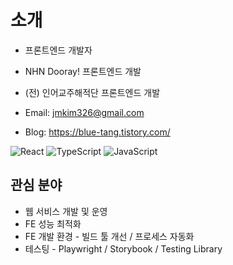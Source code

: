 # 소개

- 프론트엔드 개발자
- NHN Dooray! 프론트엔드 개발
- (전) 인어교주해적단 프론트엔드 개발

- Email: jmkim326@gmail.com
- Blog: https://blue-tang.tistory.com/

![React](https://img.shields.io/badge/react-%2320232a.svg?style=for-the-badge&logo=react&logoColor=%2361DAFB)
![TypeScript](https://img.shields.io/badge/typescript-%23007ACC.svg?style=for-the-badge&logo=typescript&logoColor=white)
![JavaScript](https://img.shields.io/badge/javascript-%23323330.svg?style=for-the-badge&logo=javascript&logoColor=%23F7DF1E)


## 관심 분야

- 웹 서비스 개발 및 운영
- FE 성능 최적화
- FE 개발 환경 - 빌드 툴 개선 / 프로세스 자동화
- 테스팅 - Playwright / Storybook / Testing Library

<!---
JAAAAAEMKIM/JAAAAAEMKIM is a ✨ special ✨ repository because its `README.md` (this file) appears on your GitHub profile.
You can click the Preview link to take a look at your changes.
--->
